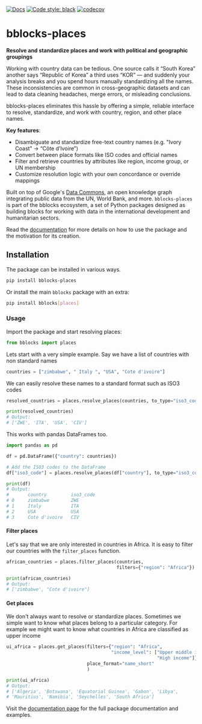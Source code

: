 [![Docs](https://img.shields.io/badge/docs-bblocks-blue)](https://docs.one.org/tools/bblocks/places/)
[![Code style: black](https://img.shields.io/badge/code%20style-black-000000.svg)](https://github.com/psf/black)
[![codecov](https://codecov.io/gh/ONEcampaign/bblocks-places/graph/badge.svg?token=3ONEA8JQTC)](https://codecov.io/gh/ONEcampaign/bblocks-places)


# bblocks-places

__Resolve and standardize places and work with political and geographic groupings__

Working with country data can be tedious. One source calls it “South Korea” another says 
“Republic of Korea” a third uses “KOR” — and suddenly your analysis breaks and you spend hours 
manually standardizing all the names. These inconsistencies are common in cross-geographic datasets 
and can lead to data cleaning headaches, merge errors, or misleading conclusions.

bblocks-places eliminates this hassle by offering a simple, reliable interface to resolve, 
standardize, and work with country, region, and other place names.

__Key features__:

- Disambiguate and standardize free-text country names (e.g. "Ivory Coast" → “Côte d’Ivoire”)
- Convert between place formats like ISO codes and official names
- Filter and retrieve countries by attributes like region, income group, or UN membership
- Customize resolution logic with your own concordance or override mappings 


Built on top of Google's [Data Commons](https://datacommons.org/), an open knowledge graph integrating public data from the
UN, World Bank, and more. `bblocks-places` is part of the bblocks ecosystem, 
a set of Python packages designed as building blocks for working with data in the international development 
and humanitarian sectors.

Read the [documentation](https://docs.one.org/tools/bblocks/places/)
for more details on how to use the package and the motivation for its creation.

## Installation

The package can be installed in various ways. 

```bash
pip install bblocks-places
```

Or install the main `bblocks` package with an extra:

```bash
pip install bblocks[places]
```

### Usage

Import the package and start resolving places:

```python
from bblocks import places
```

Lets start with a very simple example. Say we have a list of countries with non standard names

```python
countries = ["zimbabwe", " Italy ", "USA", "Cote d'ivoire"]
```

We can easily resolve these names to a standard format such as ISO3 codes

```python
resolved_countries = places.resolve_places(countries, to_type="iso3_code")

print(resolved_countries)
# Output:
# ['ZWE', 'ITA', 'USA', 'CIV']
```

This works with pandas DataFrames too.

```python title="Resolving places in pandas DataFrames"
import pandas as pd

df = pd.DataFrame({"country": countries})

# Add the ISO3 codes to the DataFrame
df["iso3_code"] = places.resolve_places(df["country"], to_type="iso3_code")

print(df)
# Output:
#       country         iso3_code
# 0     zimbabwe        ZWE
# 1     Italy           ITA
# 2     USA             USA
# 3     Cote d'ivoire   CIV
```

#### Filter places

Let's say that we are only interested in countries in Africa. It is easy to filter our countries with the
`filter_places` function.

```python title="Filter for African countries"
african_countries = places.filter_places(countries,
                                         filters={"region": "Africa"})

print(african_countries)
# Output:
# ['zimbabwe', "Cote d'ivoire"]
```

#### Get places

We don't always want to resolve or standardize places. Sometimes we simple want to know what places belong to a 
particular category. For example we might want to know what countries in Africa are classified as upper income

```python
ui_africa = places.get_places(filters={"region": "Africa", 
                                       "income_level": ["Upper middle income", 
                                                        "High income"]}, 
                              place_format="name_short"
                              )

print(ui_africa)
# Output:
# ['Algeria', 'Botswana', 'Equatorial Guinea', 'Gabon', 'Libya',
# 'Mauritius', 'Namibia', 'Seychelles', 'South Africa']
```

Visit the [documentation page](https://docs.one.org/tools/bblocks/places/) for the full package documentation and examples.
